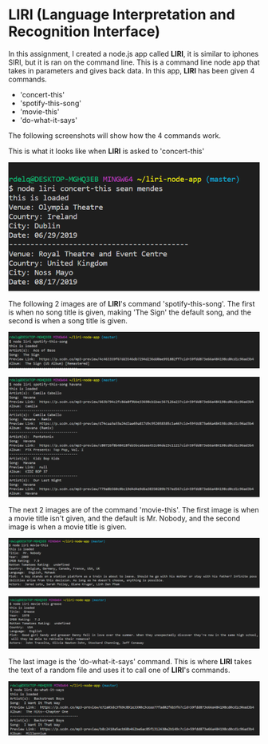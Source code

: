 # LIRI (Language Interpretation and Recognition Interface)
In this assignment, I created a node.js app called **LIRI**, it is similar to iphones SIRI, but it is ran on the command line.  This is a command line node app that takes in parameters and gives back data.  In this app, **LIRI** has been given 4 commands.

* 'concert-this'
* 'spotify-this-song'
* 'movie-this'
* 'do-what-it-says'

The following screenshots will show how the 4 commands work.

This is what it looks like when **LIRI** is asked to 'concert-this'

![concert](assets/images/concerthis.png)

The following 2 images are of **LIRI**'s command 'spotify-this-song'.  The first is when no song title is given, making 'The Sign' the default song, and the second is when a song title is given.

![spotdefault](assets/images/spotifydefault.PNG)

![spot](assets/images/spotify.PNG)

The next 2 images are of the command 'movie-this'.  The first image is when a movie title isn't given, and the default is Mr. Nobody, and the second image is when a movie title is given.  

![moviedef](assets/images/moviedefault.PNG)

![movie](assets/images/movie.PNG)

The last image is the 'do-what-it-says' command.  This is where **LIRI** takes the text of a random file and uses it to call one of **LIRI**'s commands.

![random](assets/images/dowhatitsays.PNG)
